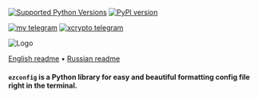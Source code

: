 [![Supported Python Versions](https://img.shields.io/pypi/pyversions/rich/13.2.0)](https://pypi.org/project/python-ezconfig) [![PyPI version](https://badge.fury.io/py/python-ezconfig.svg)](https://badge.fury.io/py/python-ezconfig) 

[![my telegram](https://img.shields.io/badge/my-telegram-blue)](https://t.me/zrxmax) [![xcrypto telegram](https://img.shields.io/badge/xcrypto%20+=%20dev-telegram-blue)](https://t.me/+vx4yLtrRcvAyZWM0)

![Logo](https://i.imgur.com/mbH37Fx.png)

[English readme](https://github.com/textualize/rich/blob/master/README.md) • [Russian readme](https://github.com/textualize/rich/blob/master/README.cn.md)

#### `ezconfig` is a Python library for easy and beautiful formatting config file right in the terminal.
